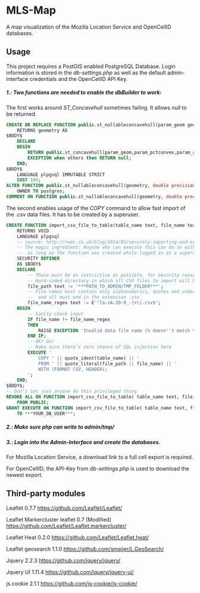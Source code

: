 # MLS-Map

A map visualization of the Mozilla Location Service and OpenCellID databases.

## Usage

This project requires a PostGIS enabled PostgreSQL Database.
Login information is stored in the _db-settings.php_ as well as the default admin-interface credentials and the OpenCellID API Key.

##### 1.: Two functions are needed to enable the dbBuilder to work:

The first works around _ST_Concavehull_ sometimes failing. It allows _null_ to be returned.

```sql
CREATE OR REPLACE FUNCTION public.st_nullableconcavehull(param_geom geometry, param_pctconvex double precision, param_allow_holes boolean DEFAULT false)
	RETURNS geometry AS
$BODY$
	DECLARE
	BEGIN       
		RETURN public.st_concavehull(param_geom,param_pctconvex,param_allow_holes);
		EXCEPTION when others then RETURN null;
	END;
$BODY$
	LANGUAGE plpgsql IMMUTABLE STRICT
	COST 100;
ALTER FUNCTION public.st_nullableconcavehull(geometry, double precision, boolean)
	OWNER TO postgres;
COMMENT ON FUNCTION public.st_nullableconcavehull(geometry, double precision, boolean) IS 'args: geomA, target_percent, allow_holes=false - The concave hull of a geometry represents a possibly concave geometry that encloses all geometries within the set. You can think of it as shrink wrapping.';
```


The second enables usage of the _COPY_ command to allow fast import of the .csv data files. It has to be created by a superuser.

```sql
CREATE FUNCTION import_csv_file_to_table(table_name text, file_name text)
	RETURNS VOID
	LANGUAGE plpgsql
	-- source: http://rwec.co.uk/blog/2014/02/securely-importing-and-exporting-csv-with-postgresql/
	-- The magic ingredient: Anyone who can execute this can do so with superuser privileges,
	--	as long as the function was created while logged in as a superuser.
	SECURITY DEFINER
	AS $BODY$
	DECLARE
		-- These must be as restrictive as possible, for security reasons
		-- Hard-coded directory in which all CSV files to import will be placed
		file_path text := '***PATH_TO_ADMIN/TMP_FOLDER***';
		-- File names must contain only alphanumerics, dashes and underscores,
		--	and all must end in the extension .csv
		file_name_regex text := E'^[a-zA-Z0-9_-]+\\.csv$';
	BEGIN
		-- Sanity check input
		IF file_name !~ file_name_regex
		THEN
			RAISE EXCEPTION 'Invalid data file name (% doesn''t match %)', file_name, file_name_regex;
		END IF;
		-- OK? Go!
		-- Make sure there's zero chance of SQL injection here
		EXECUTE '
			COPY ' || quote_ident(table_name) || '
			FROM ' || quote_literal(file_path || file_name) || '
			WITH (FORMAT CSV, HEADER);
		';
	END;
$BODY$;
-- Don't let just anyone do this privileged thing
REVOKE ALL ON FUNCTION import_csv_file_to_table( table_name text, file_name text )
	FROM PUBLIC;
GRANT EXECUTE ON FUNCTION import_csv_file_to_table( table_name text, file_name text )
	TO ***YOUR_DB_USER***;
```

##### 2.: Make sure php can write to _admin/tmp/_

##### 3.: Login into the Admin-Interface and create the databases.
For Mozilla Location Service, a download link to a full cell export is required.

For OpenCellID, the API-Key from  _db-settings.php_ is used to download the newest export.

## Third-party modules

Leaflet 0.7.7
https://github.com/Leaflet/Leaflet/

Leaflet Markercluster leaflet 0.7 (Modified)
https://github.com/Leaflet/Leaflet.markercluster/

Leaflet Heat 0.2.0 
https://github.com/Leaflet/Leaflet.heat/

Leaflet geosearch 1.1.0
https://github.com/smeijer/L.GeoSearch/

Jquery 2.2.3
https://github.com/jquery/jquery/

Jquery UI 1.11.4
https://github.com/jquery/jquery-ui/

js.cookie 2.1.1
https://github.com/js-cookie/js-cookie/